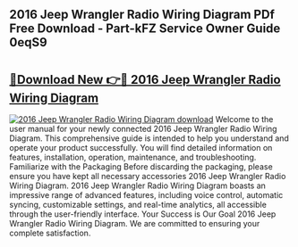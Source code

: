 ## 2016 Jeep Wrangler Radio Wiring Diagram PDf Free Download - Part-kFZ Service Owner Guide 0eqS9

# <h2><a href="http://dfk2lg.blite.top/?on=2016+Jeep+Wrangler+Radio+Wiring+Diagram">🔗Download New 👉🔴 2016 Jeep Wrangler Radio Wiring Diagram</a></h2>

[![2016 Jeep Wrangler Radio Wiring Diagram download](https://i.imgur.com/lujVjoI.png)](http://dfk2lg.blite.top/?on=2016+Jeep+Wrangler+Radio+Wiring+Diagram)
Welcome to the user manual for your newly connected 2016 Jeep Wrangler Radio Wiring Diagram. This comprehensive guide is intended to help you understand and operate your product successfully. You will find detailed information on features, installation, operation, maintenance, and troubleshooting. Familiarize with the Packaging Before discarding the packaging, please ensure you have kept all necessary accessories 2016 Jeep Wrangler Radio Wiring Diagram. 2016 Jeep Wrangler Radio Wiring Diagram boasts an impressive range of advanced features, including voice control, automatic syncing, customizable settings, and real-time analytics, all accessible through the user-friendly interface. Your Success is Our Goal 2016 Jeep Wrangler Radio Wiring Diagram. We are committed to ensuring your complete satisfaction.
